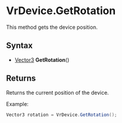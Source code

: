 # VrDevice.GetRotation

This method gets the device position.

## Syntax

- [Vector3](https://docs.microsoft.com/en-us/dotnet/api/system.numerics.vector3?view=net-5.0) **GetRotation**()

## Returns

Returns the current position of the device.

Example:

```csharp
Vector3 rotation = VrDevice.GetRotation();
```